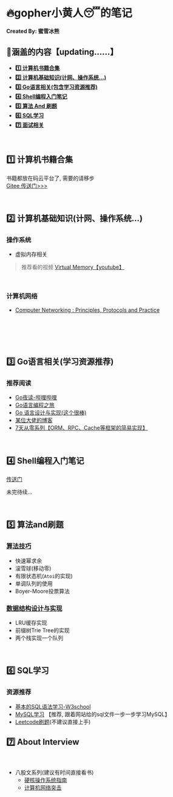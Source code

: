 # :fire:gopher小黄人:sleeping:的笔记

**Created By: 蜜雪冰熊**

## :blue_book:涵盖的内容【updating......】

- **<a href="#books">:one: 计算机书籍合集</a>**
- **<a href="#basic">:two: 计算机基础知识(计网、操作系统...)</a>**
- **<a href="#go">:three: Go语言相关(包含学习资源推荐)</a>**
- **<a href="#shell">:four: Shell编程入门笔记</a>**
- **<a href="#算法">:five: 算法 And 刷题</a>**
- **<a href="#sql">:six: SQL学习</a>**
- **<a href="#interview">:seven: 面试相关</a>**

<br>

## <a name="books">:one: 计算机书籍合集</a>

书籍都放在码云平台了, 需要的请移步
<br>
[Gitee 传送门>>>](https://gitee.com/wdy_go/CS-Books)

<br>

## <a name="basic">:two: 计算机基础知识(计网、操作系统...)</a>

### 操作系统

- 虚拟内存相关

> 推荐看的视频 [Virtual Memory【youtube】](https://youtube.com/playlist?list=PLiwt1iVUib9s2Uo5BeYmwkDFUh70fJPxX)

<br>

### 计算机网络

- [Computer Networking : Principles, Protocols and Practice](https://www.computer-networking.info/2nd/html/)
<br>
<br>
<br>
<br>

## <a name="go">:three: Go语言相关(学习资源推荐)</a>

### 推荐阅读
- [Go夜读-哔哩哔哩](https://space.bilibili.com/326749661?from=search&seid=1752206758356276456)
- [Go语言编程之旅](https://golang2.eddycjy.com/)
- [Go 语言设计与实现(这个很棒)](https://draveness.me/golang/)
- [某位大佬的博客](https://mojotv.cn/404#Go%E8%BF%9B%E9%98%B6)
- [7天从零系列【ORM、RPC、Cache等框架的简易实现】](https://geektutu.com/post/gee.html)

<br>

## <a name="shell">:four: Shell编程入门笔记</a>

[传送门](https://github.com/code4EE/yun-notes/blob/main/index_of_notes/shell.md)

未完待续...

<br>

## <a name="算法">:five: 算法and刷题</a>
### [算法技巧](https://github.com/code4EE/yun-notes/blob/main/index_of_notes/algorithm_technics.md)

- 快速幂求余
- 滚雪球(移动零)
- 有限状态机(`Atoi`的实现)
- 单调队列的使用
- Boyer-Moore投票算法

### [数据结构设计与实现](https://github.com/code4EE/yun-notes/blob/main/index_of_notes/algorithm.md)

- LRU缓存实现
- 前缀树Trie Tree的实现
- 两个栈实现一个队列

<br>

## <a name="sql">:six: SQL学习</a>

### 资源推荐

- [基本的SQL语法学习-W3school](https://www.w3schools.com/sql/sql_intro.asp)
- [MySQL学习](https://www.begtut.com/mysql/mysql-tutorial.html) 【推荐, 跟着网站给的sql文件一步一步学习MySQL】
- [Leetcode刷题]()(不建议直接上手)

## <a name="interview">:seven: About Interview</a>

<br>

- 八股文系列(建议有时间直接看书)
  - [硬核操作系统指南](https://leetcode-cn.com/leetbook/read/awesome-os-guide/ey5x72/)
  - [计算机网络突击](https://leetcode-cn.com/leetbook/detail/networks-interview-highlights/)